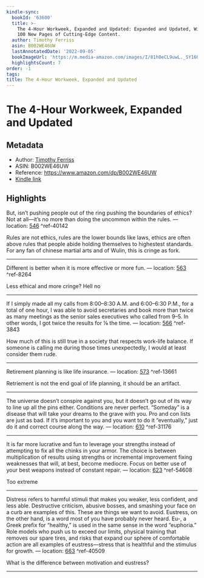 ```yaml
---
kindle-sync:
  bookId: '63600'
  title: >-
    The 4-Hour Workweek, Expanded and Updated: Expanded and Updated, With Over
    100 New Pages of Cutting-Edge Content.
  author: Timothy Ferriss
  asin: B002WE46UW
  lastAnnotatedDate: '2022-09-05'
  bookImageUrl: 'https://m.media-amazon.com/images/I/81h0eCL9uwL._SY160.jpg'
  highlightsCount: 7
order: -1
tags: 
title: The 4-Hour Workweek, Expanded and Updated
---
```


# The 4-Hour Workweek, Expanded and Updated

## Metadata

* Author: [Timothy Ferriss](https://www.amazon.com/Timothy-Ferriss/e/B001ILKBW2/ref=dp_byline_cont_ebooks_1)
* ASIN: B002WE46UW
* Reference: https://www.amazon.com/dp/B002WE46UW
* [Kindle link](kindle://book?action=open&asin=B002WE46UW)

## Highlights

But, isn’t pushing people out of the ring pushing the boundaries of ethics? Not at all—it’s no more than doing the uncommon within the rules. — location: [546](kindle://book?action=open&asin=B002WE46UW&location=546) ^ref-40142

Rules are not ethics, rules are the lower bounds like laws, ethics are often above rules that people abide holding themselves to highestest standards. For any fan of chinese martial arts and of Wulin, this is cringe as fork.

---
Different is better when it is more effective or more fun. — location: [563](kindle://book?action=open&asin=B002WE46UW&location=563) ^ref-8264

Less ethical and more cringe? Hell no

---
If I simply made all my calls from 8:00–8:30 A.M. and 6:00–6:30 P.M., for a total of one hour, I was able to avoid secretaries and book more than twice as many meetings as the senior sales executives who called from 9–5. In other words, I got twice the results for ⅛ the time. — location: [566](kindle://book?action=open&asin=B002WE46UW&location=566) ^ref-3843

How much of this is still true in a society that respects work-life balance. If someone is calling me during those times unexpectedly, I would at least consider them rude.

---
Retirement planning is like life insurance. — location: [573](kindle://book?action=open&asin=B002WE46UW&location=573) ^ref-13661

Retriement is not the end goal of life planning, it should be an artifact.

---
The universe doesn’t conspire against you, but it doesn’t go out of its way to line up all the pins either. Conditions are never perfect. “Someday” is a disease that will take your dreams to the grave with you. Pro and con lists are just as bad. If it’s important to you and you want to do it “eventually,” just do it and correct course along the way. — location: [610](kindle://book?action=open&asin=B002WE46UW&location=610) ^ref-31176

---
It is far more lucrative and fun to leverage your strengths instead of attempting to fix all the chinks in your armor. The choice is between multiplication of results using strengths or incremental improvement fixing weaknesses that will, at best, become mediocre. Focus on better use of your best weapons instead of constant repair. — location: [623](kindle://book?action=open&asin=B002WE46UW&location=623) ^ref-54608

Too extreme

---
Distress refers to harmful stimuli that makes you weaker, less confident, and less able. Destructive criticism, abusive bosses, and smashing your face on a curb are examples of this. These are things we want to avoid. Eustress, on the other hand, is a word most of you have probably never heard. Eu-, a Greek prefix for “healthy,” is used in the same sense in the word “euphoria.” Role models who push us to exceed our limits, physical training that removes our spare tires, and risks that expand our sphere of comfortable action are all examples of eustress—stress that is healthful and the stimulus for growth. — location: [663](kindle://book?action=open&asin=B002WE46UW&location=663) ^ref-40509

What is the difference between motivation and eustress?

---
